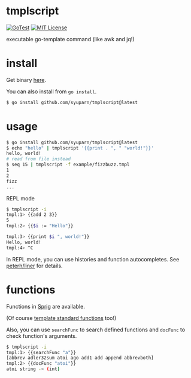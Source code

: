 # tmplscript
[![GoTest](https://github.com/Syuparn/tmplscript/actions/workflows/test.yml/badge.svg)](https://github.com/Syuparn/tmplscript/actions/workflows/test.yml)
[![MIT License](https://img.shields.io/badge/license-MIT-blue.svg?style=flat)](LICENSE)

executable go-template command (like awk and jq!)

# install

Get binary [here](https://github.com/Syuparn/tmplscript/releases).

You can also install from `go install`.

```bash
$ go install github.com/syuparn/tmplscript@latest
```

# usage

```bash
$ go install github.com/syuparn/tmplscript@latest
$ echo "hello" | tmplscript '{{print . ", " "world!"}}'
hello, world!
# read from file instead
$ seq 15 | tmplscript -f example/fizzbuzz.tmpl
1
2
fizz
...
```

REPL mode

```bash
$ tmplscript -i
tmpl:1> {{add 2 3}}
5
tmpl:2> {{$i := "Hello"}}

tmpl:3> {{print $i ", world!"}}
Hello, world!
tmpl:4> ^C
```

In REPL mode, you can use histories and function autocompletes. See [peterh/liner](https://github.com/peterh/liner) for details.

# functions

Functions in [Sprig](http://masterminds.github.io/sprig/) are available.

(Of course [template standard functions](https://golang.org/pkg/text/template/#hdr-Functions) too!)

Also, you can use `searchFunc` to search defined functions and
`docFunc` to check function's arguments.

```bash
$ tmplscript -i
tmpl:1> {{searchFunc "a"}}
[abbrev adler32sum atoi ago add1 add append abbrevboth]
tmpl:2> {{docFunc "atoi"}}
atoi string -> (int)
```
